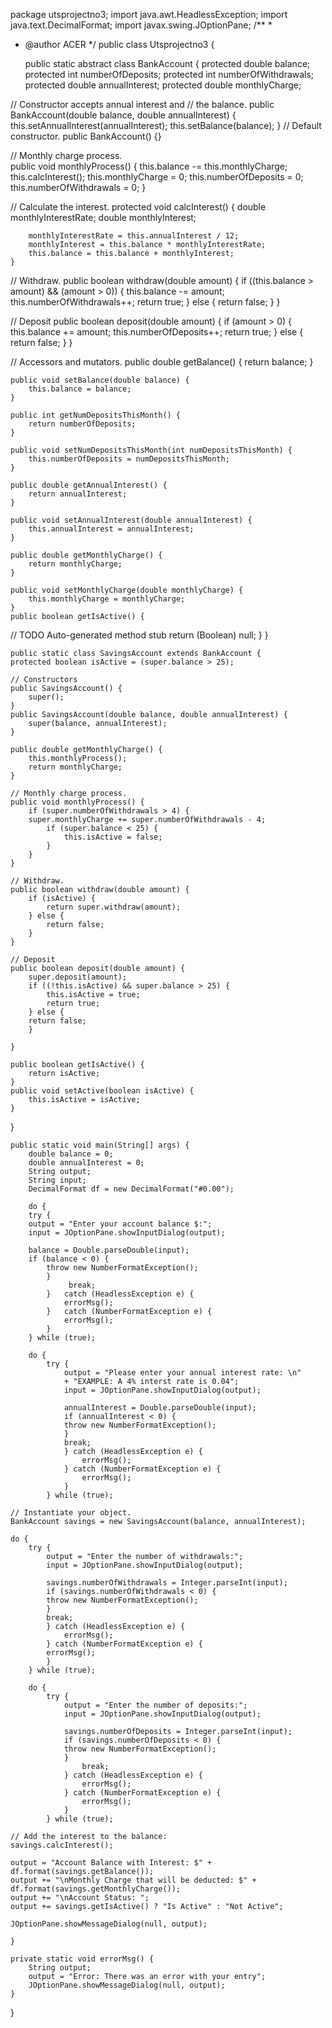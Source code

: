 package utsprojectno3;
import java.awt.HeadlessException;
import java.text.DecimalFormat;
import javax.swing.JOptionPane;
/**
 *
 * @author ACER
 */
public class Utsprojectno3 {

    public static abstract class BankAccount { 
        protected double balance; 
        protected int numberOfDeposits; 
        protected int numberOfWithdrawals; 
        protected double annualInterest; 
        protected double monthlyCharge; 

// Constructor accepts annual interest and 
// the balance. 
    public BankAccount(double balance, double annualInterest) { 
        this.setAnnualInterest(annualInterest);
        this.setBalance(balance); 
    } 
// Default constructor. 
    public BankAccount() {} 

// Monthly charge process.  
    public void monthlyProcess() { 
        this.balance -= this.monthlyCharge; 
        this.calcInterest(); 
        this.monthlyCharge = 0; 
        this.numberOfDeposits = 0; 
        this.numberOfWithdrawals = 0; 
    } 

// Calculate the interest. 
    protected void calcInterest() { 
        double monthlyInterestRate; 
        double monthlyInterest; 

        monthlyInterestRate = this.annualInterest / 12; 
        monthlyInterest = this.balance * monthlyInterestRate; 
        this.balance = this.balance + monthlyInterest;  
    } 

// Withdraw. 
    public boolean withdraw(double amount) { 
        if ((this.balance > amount) && (amount > 0)) 
        { 
            this.balance -= amount; 
            this.numberOfWithdrawals++; 
            return true; 
        } else { 
        return false; 
        } 
    } 

// Deposit 
    public boolean deposit(double amount) { 
        if (amount > 0) 
        { 
            this.balance += amount; 
            this.numberOfDeposits++; 
            return true; 
        } else { 
        return false; 
        } 
    } 

// Accessors and mutators. 
    public double getBalance() { 
        return balance; 
    } 

    public void setBalance(double balance) { 
        this.balance = balance; 
    } 

    public int getNumDepositsThisMonth() { 
        return numberOfDeposits; 
    } 

    public void setNumDepositsThisMonth(int numDepositsThisMonth) { 
        this.numberOfDeposits = numDepositsThisMonth; 
    } 

    public double getAnnualInterest() { 
        return annualInterest; 
    } 

    public void setAnnualInterest(double annualInterest) { 
        this.annualInterest = annualInterest; 
    } 

    public double getMonthlyCharge() { 
        return monthlyCharge; 
    } 

    public void setMonthlyCharge(double monthlyCharge) { 
        this.monthlyCharge = monthlyCharge; 
    } 
    public boolean getIsActive() { 
// TODO Auto-generated method stub 
    return (Boolean) null; 
    } 
} 
    
    public static class SavingsAccount extends BankAccount { 
    protected boolean isActive = (super.balance > 25); 

    // Constructors 
    public SavingsAccount() { 
        super(); 
    } 
    public SavingsAccount(double balance, double annualInterest) { 
        super(balance, annualInterest); 
    } 

    public double getMonthlyCharge() { 
        this.monthlyProcess(); 
        return monthlyCharge; 
    } 

    // Monthly charge process. 
    public void monthlyProcess() { 
        if (super.numberOfWithdrawals > 4) { 
        super.monthlyCharge += super.numberOfWithdrawals - 4; 
            if (super.balance < 25) { 
                this.isActive = false; 
            } 
        } 
    }   

    // Withdraw. 
    public boolean withdraw(double amount) { 
        if (isActive) { 
            return super.withdraw(amount); 
        } else { 
            return false; 
        } 
    } 

    // Deposit 
    public boolean deposit(double amount) { 
        super.deposit(amount); 
        if ((!this.isActive) && super.balance > 25) { 
            this.isActive = true; 
            return true; 
        } else { 
        return false; 
        } 

    } 

    public boolean getIsActive() { 
        return isActive; 
    } 
    public void setActive(boolean isActive) { 
        this.isActive = isActive; 
    } 
} 

    public static void main(String[] args) { 
        double balance = 0; 
        double annualInterest = 0; 
        String output; 
        String input; 
        DecimalFormat df = new DecimalFormat("#0.00"); 

        do { 
        try { 
        output = "Enter your account balance $:"; 
        input = JOptionPane.showInputDialog(output); 

        balance = Double.parseDouble(input); 
        if (balance < 0) { 
            throw new NumberFormatException(); 
            } 
                 break; 
            }   catch (HeadlessException e) { 
                errorMsg(); 
            }   catch (NumberFormatException e) { 
                errorMsg(); 
            } 
        } while (true); 

        do { 
            try { 
                output = "Please enter your annual interest rate: \n" 
                + "EXAMPLE: A 4% interst rate is 0.04"; 
                input = JOptionPane.showInputDialog(output); 

                annualInterest = Double.parseDouble(input); 
                if (annualInterest < 0) { 
                throw new NumberFormatException(); 
                } 
                break; 
                } catch (HeadlessException e) { 
                    errorMsg(); 
                } catch (NumberFormatException e) { 
                    errorMsg(); 
                } 
            } while (true); 

    // Instantiate your object. 
    BankAccount savings = new SavingsAccount(balance, annualInterest); 

    do { 
        try { 
            output = "Enter the number of withdrawals:"; 
            input = JOptionPane.showInputDialog(output); 

            savings.numberOfWithdrawals = Integer.parseInt(input); 
            if (savings.numberOfWithdrawals < 0) { 
            throw new NumberFormatException(); 
            } 
            break; 
            } catch (HeadlessException e) { 
                errorMsg(); 
            } catch (NumberFormatException e) { 
            errorMsg(); 
            } 
        } while (true); 

        do { 
            try { 
                output = "Enter the number of deposits:"; 
                input = JOptionPane.showInputDialog(output); 

                savings.numberOfDeposits = Integer.parseInt(input); 
                if (savings.numberOfDeposits < 0) { 
                throw new NumberFormatException(); 
                } 
                    break; 
                } catch (HeadlessException e) { 
                    errorMsg(); 
                } catch (NumberFormatException e) { 
                    errorMsg(); 
                } 
            } while (true); 

    // Add the interest to the balance: 
    savings.calcInterest(); 

    output = "Account Balance with Interest: $" + df.format(savings.getBalance()); 
    output += "\nMonthly Charge that will be deducted: $" + df.format(savings.getMonthlyCharge()); 
    output += "\nAccount Status: "; 
    output += savings.getIsActive() ? "Is Active" : "Not Active"; 

    JOptionPane.showMessageDialog(null, output); 

    } 

    private static void errorMsg() { 
        String output; 
        output = "Error: There was an error with your entry"; 
        JOptionPane.showMessageDialog(null, output); 
    } 
}
